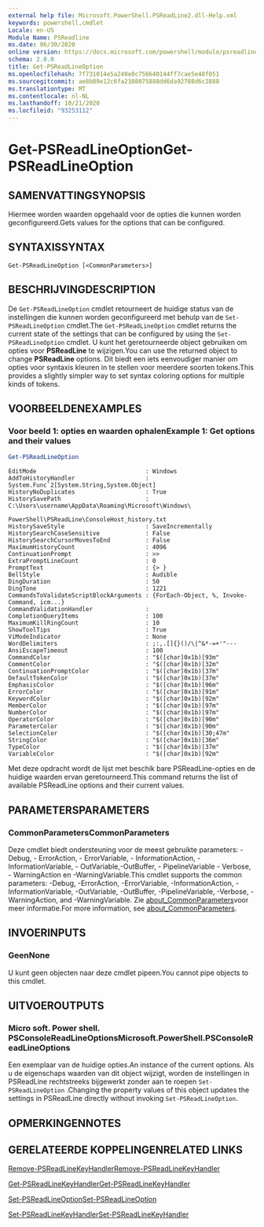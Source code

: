 ```yaml
---
external help file: Microsoft.PowerShell.PSReadLine2.dll-Help.xml
keywords: powershell,cmdlet
Locale: en-US
Module Name: PSReadline
ms.date: 06/30/2020
online version: https://docs.microsoft.com/powershell/module/psreadline/get-psreadlineoption?view=powershell-5.1&WT.mc_id=ps-gethelp
schema: 2.0.0
title: Get-PSReadLineOption
ms.openlocfilehash: 7f731014e5a240e0c756640144ff7cae5e48f051
ms.sourcegitcommit: ae8b89e12c6fa2108075888dd6da92788d6c2888
ms.translationtype: MT
ms.contentlocale: nl-NL
ms.lasthandoff: 10/21/2020
ms.locfileid: "93253112"
---
```

# <span data-ttu-id="6508c-103">Get-PSReadLineOption</span><span class="sxs-lookup"><span data-stu-id="6508c-103">Get-PSReadLineOption</span></span>

## <span data-ttu-id="6508c-104">SAMENVATTING</span><span class="sxs-lookup"><span data-stu-id="6508c-104">SYNOPSIS</span></span>
<span data-ttu-id="6508c-105">Hiermee worden waarden opgehaald voor de opties die kunnen worden geconfigureerd.</span><span class="sxs-lookup"><span data-stu-id="6508c-105">Gets values for the options that can be configured.</span></span>

## <span data-ttu-id="6508c-106">SYNTAXIS</span><span class="sxs-lookup"><span data-stu-id="6508c-106">SYNTAX</span></span>

```
Get-PSReadLineOption [<CommonParameters>]
```

## <span data-ttu-id="6508c-107">BESCHRIJVING</span><span class="sxs-lookup"><span data-stu-id="6508c-107">DESCRIPTION</span></span>

<span data-ttu-id="6508c-108">De `Get-PSReadLineOption` cmdlet retourneert de huidige status van de instellingen die kunnen worden geconfigureerd met behulp van de `Set-PSReadLineOption` cmdlet.</span><span class="sxs-lookup"><span data-stu-id="6508c-108">The `Get-PSReadLineOption` cmdlet returns the current state of the settings that can be configured by using the `Set-PSReadLineOption` cmdlet.</span></span> <span data-ttu-id="6508c-109">U kunt het geretourneerde object gebruiken om opties voor **PSReadLine** te wijzigen.</span><span class="sxs-lookup"><span data-stu-id="6508c-109">You can use the returned object to change **PSReadLine** options.</span></span> <span data-ttu-id="6508c-110">Dit biedt een iets eenvoudiger manier om opties voor syntaxis kleuren in te stellen voor meerdere soorten tokens.</span><span class="sxs-lookup"><span data-stu-id="6508c-110">This provides a slightly simpler way to set syntax coloring options for multiple kinds of tokens.</span></span>

## <span data-ttu-id="6508c-111">VOORBEELDEN</span><span class="sxs-lookup"><span data-stu-id="6508c-111">EXAMPLES</span></span>

### <span data-ttu-id="6508c-112">Voor beeld 1: opties en waarden ophalen</span><span class="sxs-lookup"><span data-stu-id="6508c-112">Example 1: Get options and their values</span></span>

```powershell
Get-PSReadLineOption
```

```Output
EditMode                               : Windows
AddToHistoryHandler                    : System.Func`2[System.String,System.Object]
HistoryNoDuplicates                    : True
HistorySavePath                        : C:\Users\username\AppData\Roaming\Microsoft\Windows\
                                         PowerShell\PSReadLine\ConsoleHost_history.txt
HistorySaveStyle                       : SaveIncrementally
HistorySearchCaseSensitive             : False
HistorySearchCursorMovesToEnd          : False
MaximumHistoryCount                    : 4096
ContinuationPrompt                     : >>
ExtraPromptLineCount                   : 0
PromptText                             : {> }
BellStyle                              : Audible
DingDuration                           : 50
DingTone                               : 1221
CommandsToValidateScriptBlockArguments : {ForEach-Object, %, Invoke-Command, icm...}
CommandValidationHandler               :
CompletionQueryItems                   : 100
MaximumKillRingCount                   : 10
ShowToolTips                           : True
ViModeIndicator                        : None
WordDelimiters                         : ;:,.[]{}()/\|^&*-=+'"---
AnsiEscapeTimeout                      : 100
CommandColor                           : "$([char]0x1b)[93m"
CommentColor                           : "$([char]0x1b)[32m"
ContinuationPromptColor                : "$([char]0x1b)[37m"
DefaultTokenColor                      : "$([char]0x1b)[37m"
EmphasisColor                          : "$([char]0x1b)[96m"
ErrorColor                             : "$([char]0x1b)[91m"
KeywordColor                           : "$([char]0x1b)[92m"
MemberColor                            : "$([char]0x1b)[97m"
NumberColor                            : "$([char]0x1b)[97m"
OperatorColor                          : "$([char]0x1b)[90m"
ParameterColor                         : "$([char]0x1b)[90m"
SelectionColor                         : "$([char]0x1b)[30;47m"
StringColor                            : "$([char]0x1b)[36m"
TypeColor                              : "$([char]0x1b)[37m"
VariableColor                          : "$([char]0x1b)[92m"
```

<span data-ttu-id="6508c-113">Met deze opdracht wordt de lijst met beschik bare PSReadLine-opties en de huidige waarden ervan geretourneerd.</span><span class="sxs-lookup"><span data-stu-id="6508c-113">This command returns the list of available PSReadLine options and their current values.</span></span>

## <span data-ttu-id="6508c-114">PARAMETERS</span><span class="sxs-lookup"><span data-stu-id="6508c-114">PARAMETERS</span></span>

### <span data-ttu-id="6508c-115">CommonParameters</span><span class="sxs-lookup"><span data-stu-id="6508c-115">CommonParameters</span></span>

<span data-ttu-id="6508c-116">Deze cmdlet biedt ondersteuning voor de meest gebruikte parameters: -Debug, - ErrorAction, - ErrorVariable, - InformationAction, -InformationVariable, - OutVariable,-OutBuffer, - PipelineVariable - Verbose, - WarningAction en -WarningVariable.</span><span class="sxs-lookup"><span data-stu-id="6508c-116">This cmdlet supports the common parameters: -Debug, -ErrorAction, -ErrorVariable, -InformationAction, -InformationVariable, -OutVariable, -OutBuffer, -PipelineVariable, -Verbose, -WarningAction, and -WarningVariable.</span></span> <span data-ttu-id="6508c-117">Zie [about_CommonParameters](http://go.microsoft.com/fwlink/?LinkID=113216)voor meer informatie.</span><span class="sxs-lookup"><span data-stu-id="6508c-117">For more information, see [about_CommonParameters](http://go.microsoft.com/fwlink/?LinkID=113216).</span></span>

## <span data-ttu-id="6508c-118">INVOER</span><span class="sxs-lookup"><span data-stu-id="6508c-118">INPUTS</span></span>

### <span data-ttu-id="6508c-119">Geen</span><span class="sxs-lookup"><span data-stu-id="6508c-119">None</span></span>

<span data-ttu-id="6508c-120">U kunt geen objecten naar deze cmdlet pipeen.</span><span class="sxs-lookup"><span data-stu-id="6508c-120">You cannot pipe objects to this cmdlet.</span></span>

## <span data-ttu-id="6508c-121">UITVOER</span><span class="sxs-lookup"><span data-stu-id="6508c-121">OUTPUTS</span></span>

### <span data-ttu-id="6508c-122">Micro soft. Power shell. PSConsoleReadLineOptions</span><span class="sxs-lookup"><span data-stu-id="6508c-122">Microsoft.PowerShell.PSConsoleReadLineOptions</span></span>

<span data-ttu-id="6508c-123">Een exemplaar van de huidige opties.</span><span class="sxs-lookup"><span data-stu-id="6508c-123">An instance of the current options.</span></span> <span data-ttu-id="6508c-124">Als u de eigenschaps waarden van dit object wijzigt, worden de instellingen in PSReadLine rechtstreeks bijgewerkt zonder aan te roepen `Set-PSReadLineOption` .</span><span class="sxs-lookup"><span data-stu-id="6508c-124">Changing the property values of this object updates the settings in PSReadLine directly without invoking `Set-PSReadLineOption`.</span></span>

## <span data-ttu-id="6508c-125">OPMERKINGEN</span><span class="sxs-lookup"><span data-stu-id="6508c-125">NOTES</span></span>

## <span data-ttu-id="6508c-126">GERELATEERDE KOPPELINGEN</span><span class="sxs-lookup"><span data-stu-id="6508c-126">RELATED LINKS</span></span>

[<span data-ttu-id="6508c-127">Remove-PSReadLineKeyHandler</span><span class="sxs-lookup"><span data-stu-id="6508c-127">Remove-PSReadLineKeyHandler</span></span>](Remove-PSReadLineKeyHandler.md)

[<span data-ttu-id="6508c-128">Get-PSReadLineKeyHandler</span><span class="sxs-lookup"><span data-stu-id="6508c-128">Get-PSReadLineKeyHandler</span></span>](Get-PSReadLineKeyHandler.md)

[<span data-ttu-id="6508c-129">Set-PSReadLineOption</span><span class="sxs-lookup"><span data-stu-id="6508c-129">Set-PSReadLineOption</span></span>](Set-PSReadLineOption.md)

[<span data-ttu-id="6508c-130">Set-PSReadLineKeyHandler</span><span class="sxs-lookup"><span data-stu-id="6508c-130">Set-PSReadLineKeyHandler</span></span>](Set-PSReadLineKeyHandler.md)
